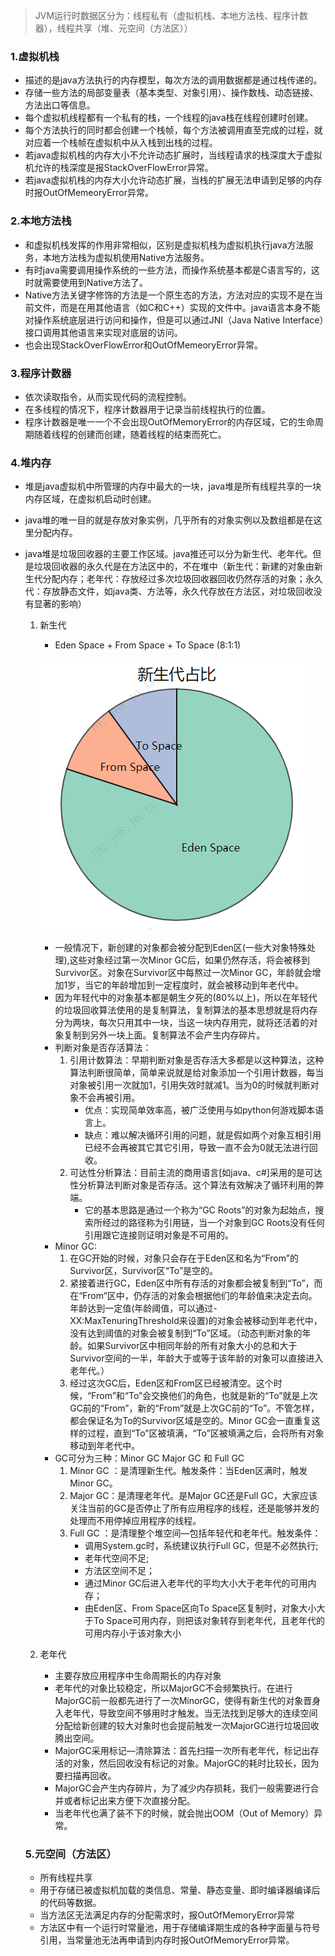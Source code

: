 > JVM运行时数据区分为：线程私有（虚拟机栈、本地方法栈、程序计数器），线程共享（堆、元空间（方法区））



### 1.虚拟机栈

- 描述的是java方法执行的内存模型，每次方法的调用数据都是通过栈传递的。
- 存储一些方法的局部变量表（基本类型、对象引用）、操作数栈、动态链接、方法出口等信息。
- 每个虚拟机线程都有一个私有的栈，一个线程的java栈在线程创建时创建。
- 每个方法执行的同时都会创建一个栈帧，每个方法被调用直至完成的过程，就对应着一个栈帧在虚拟机中从入栈到出栈的过程。
- 若java虚拟机栈的内存大小不允许动态扩展时，当线程请求的栈深度大于虚拟机允许的栈深度是报StackOverFlowError异常。
- 若java虚拟机栈的内存大小允许动态扩展，当栈的扩展无法申请到足够的内存时报OutOfMemeoryError异常。



### 2.本地方法栈

- 和虚拟机栈发挥的作用非常相似，区别是虚拟机栈为虚拟机执行java方法服务，本地方法栈为虚拟机使用Native方法服务。
- 有时java需要调用操作系统的一些方法，而操作系统基本都是C语言写的，这时就需要使用到Native方法了。
- Native方法关键字修饰的方法是一个原生态的方法，方法对应的实现不是在当前文件，而是在用其他语言（如C和C++）实现的文件中。java语言本身不能对操作系统底层进行访问和操作，但是可以通过JNI（Java Native Interface）接口调用其他语言来实现对底层的访问。
- 也会出现StackOverFlowError和OutOfMemeoryError异常。



### 3.程序计数器

- 依次读取指令，从而实现代码的流程控制。
- 在多线程的情况下，程序计数器用于记录当前线程执行的位置。
- 程序计数器是唯一一个不会出现OutOfMemoryError的内存区域，它的生命周期随着线程的创建而创建，随着线程的结束而死亡。



### 4.堆内存

- 堆是java虚拟机中所管理的内存中最大的一块，java堆是所有线程共享的一块内存区域，在虚拟机启动时创建。

- java堆的唯一目的就是存放对象实例，几乎所有的对象实例以及数组都是在这里分配内存。

- java堆是垃圾回收器的主要工作区域。java推还可以分为新生代、老年代。但是垃圾回收器的永久代是在方法区中的，不在堆中（新生代：新建的对象由新生代分配内存；老年代：存放经过多次垃圾回收器回收仍然存活的对象；永久代：存放静态文件，如java类、方法等，永久代存放在方法区，对垃圾回收没有显著的影响）

  1. 新生代

     - Eden Space + From Space +  To Space (8:1:1)

     ![截图](3-jvm内存区域.assets/截图.png)

     - 一般情况下，新创建的对象都会被分配到Eden区(一些大对象特殊处理),这些对象经过第一次Minor GC后，如果仍然存活，将会被移到Survivor区。对象在Survivor区中每熬过一次Minor GC，年龄就会增加1岁，当它的年龄增加到一定程度时，就会被移动到年老代中。
     - 因为年轻代中的对象基本都是朝生夕死的(80%以上)，所以在年轻代的垃圾回收算法使用的是复制算法，复制算法的基本思想就是将内存分为两块，每次只用其中一块，当这一块内存用完，就将还活着的对象复制到另外一块上面。复制算法不会产生内存碎片。
     - 判断对象是否存活算法：
       1. 引用计数算法：早期判断对象是否存活大多都是以这种算法，这种算法判断很简单，简单来说就是给对象添加一个引用计数器，每当对象被引用一次就加1，引用失效时就减1。当为0的时候就判断对象不会再被引用。
          - 优点：实现简单效率高，被广泛使用与如python何游戏脚本语言上。
          - 缺点：难以解决循环引用的问题，就是假如两个对象互相引用已经不会再被其它其它引用，导致一直不会为0就无法进行回收。
       2. 可达性分析算法：目前主流的商用语言[如java、c#]采用的是可达性分析算法判断对象是否存活。这个算法有效解决了循环利用的弊端。
          - 它的基本思路是通过一个称为“GC Roots”的对象为起始点，搜索所经过的路径称为引用链，当一个对象到GC Roots没有任何引用跟它连接则证明对象是不可用的。
     - Minor GC:
       1. 在GC开始的时候，对象只会存在于Eden区和名为“From”的Survivor区，Survivor区“To”是空的。
       2. 紧接着进行GC，Eden区中所有存活的对象都会被复制到“To”，而在“From”区中，仍存活的对象会根据他们的年龄值来决定去向。年龄达到一定值(年龄阈值，可以通过-XX:MaxTenuringThreshold来设置)的对象会被移动到年老代中，没有达到阈值的对象会被复制到“To”区域。（动态判断对象的年龄。如果Survivor区中相同年龄的所有对象大小的总和大于Survivor空间的一半，年龄大于或等于该年龄的对象可以直接进入老年代。）
       3. 经过这次GC后，Eden区和From区已经被清空。这个时候，“From”和“To”会交换他们的角色，也就是新的“To”就是上次GC前的“From”，新的“From”就是上次GC前的“To”。不管怎样，都会保证名为To的Survivor区域是空的。Minor GC会一直重复这样的过程，直到“To”区被填满，“To”区被填满之后，会将所有对象移动到年老代中。
     - GC可分为三种：Minor GC Major GC 和 Full GC
       1. Minor GC ：是清理新生代。触发条件：当Eden区满时，触发Minor GC。
       2. Major GC：是清理老年代。是Major GC还是Full GC，大家应该关注当前的GC是否停止了所有应用程序的线程，还是能够并发的处理而不用停掉应用程序的线程。
       3. Full GC ：是清理整个堆空间—包括年轻代和老年代。触发条件：
          - 调用System.gc时，系统建议执行Full GC，但是不必然执行;
          - 老年代空间不足;
          - 方法区空间不足；
          - 通过Minor GC后进入老年代的平均大小大于老年代的可用内存；
          - 由Eden区、From Space区向To Space区复制时，对象大小大于To Space可用内存，则把该对象转存到老年代，且老年代的可用内存小于该对象大小 

  2. 老年代

     - 主要存放应用程序中生命周期长的内存对象
     - 老年代的对象比较稳定，所以MajorGC不会频繁执行。在进行MajorGC前一般都先进行了一次MinorGC，使得有新生代的对象晋身入老年代，导致空间不够用时才触发。当无法找到足够大的连续空间分配给新创建的较大对象时也会提前触发一次MajorGC进行垃圾回收腾出空间。
     - MajorGC采用标记—清除算法：首先扫描一次所有老年代，标记出存活的对象，然后回收没有标记的对象。MajorGC的耗时比较长，因为要扫描再回收。
     - MajorGC会产生内存碎片，为了减少内存损耗，我们一般需要进行合并或者标记出来方便下次直接分配。
     - 当老年代也满了装不下的时候，就会抛出OOM（Out of Memory）异常。

  

  ### 5.元空间（方法区）

  - 所有线程共享
  - 用于存储已被虚拟机加载的类信息、常量、静态变量、即时编译器编译后的代码等数据。
  - 当方法区无法满足内存的分配需求时，报OutOfMemoryError异常
  - 方法区中有一个运行时常量池，用于存储编译期生成的各种字面量与符号引用，当常量池无法再申请到内存时报OutOfMemoryError异常。

  